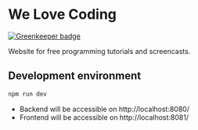 # We Love Coding

[![Greenkeeper badge](https://badges.greenkeeper.io/welovecoding/welovecoding.svg)](https://greenkeeper.io/)

Website for free programming tutorials and screencasts.

## Development environment

```bash
npm run dev
```

- Backend will be accessible on http://localhost:8080/
- Frontend will be accessible on http://localhost:8081/
